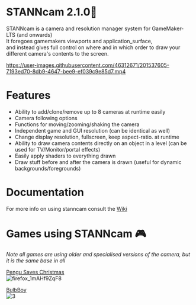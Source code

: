 # STANNcam 2.1.0🎥

STANNcam is a camera and resolution manager system for GameMaker-LTS (and onwards)  
It foregoes gamemakers viewports and application_surface,  
and instead gives full control on where and in which order to draw your different camera's contents to the screen.

https://user-images.githubusercontent.com/46312671/201537605-7193ed70-8db9-4647-bee9-ef039c9e85d7.mp4

# Features
* Ability to add/clone/remove up to 8 cameras at runtime easily
* Camera following options
* Functions for moving/zooming/shaking the camera
* Independent game and GUI resolution (can be identical as well)
* Change display resolution, fullscreen, keep aspect-ratio. at runtime
* Ability to draw camera contents directly on an object in a level (can be used for TV/Monitor/portal effects)
* Easily apply shaders to everything drawn
* Draw stuff before and after the camera is drawn (useful for dynamic backgrounds/foregrounds)

# Documentation
For more info on using stanncam consult the [Wiki](https://github.com/jack27121/STANNcam/wiki)

# Games using STANNcam 🎮
*Note all games are using older and specialised versions of the camera, but it is the same base in all*

[Pengu Saves Christmas](https://www.newgrounds.com/portal/view/825562)  
![firefox_1mAHf9ZqF8](https://user-images.githubusercontent.com/46312671/201538574-63a003b3-c2c2-4c8a-a7c0-f7149eafb7fa.png)

[BulbBoy](https://www.newgrounds.com/portal/view/837076)  
![3](https://user-images.githubusercontent.com/46312671/201538643-c079809f-d15e-481b-a0de-8363105f5727.png)

